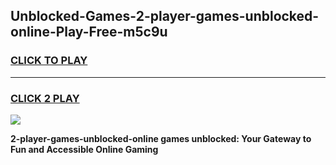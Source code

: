 
## Unblocked-Games-2-player-games-unblocked-online-Play-Free-m5c9u
<h3>
<a href="https://premium76.site?title=2-player-games-unblocked-online&ref=10A">CLICK TO PLAY</a></h3>
<hr>

<h3>
<a href="https://premium76.site?title=2-player-games-unblocked-online&ref=10A">CLICK 2 PLAY</a>
  
</h3>

<a href="https://premium76.site?title=2-player-games-unblocked-online&ref=10A"><img src="https://clearcache.store/games.png"></a>


**2-player-games-unblocked-online games unblocked: Your Gateway to Fun and Accessible Online Gaming**
